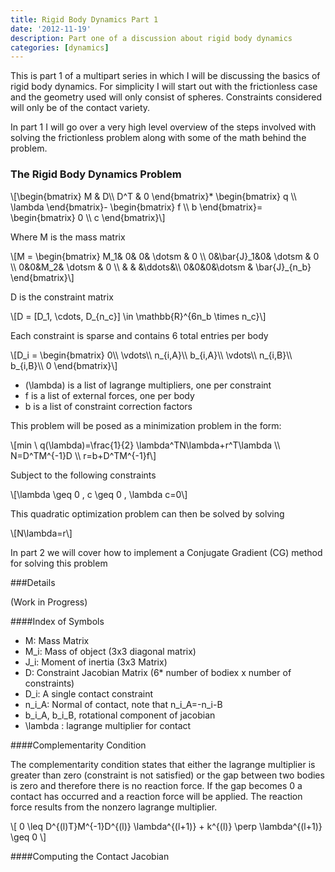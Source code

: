 ```yaml
---
title: Rigid Body Dynamics Part 1
date: '2012-11-19'
description: Part one of a discussion about rigid body dynamics
categories: [dynamics]
---
```



This is part 1 of a multipart series in which I will be discussing the basics of rigid body dynamics. For simplicity I will start out with the frictionless case and the geometry used will only consist of spheres. Constraints considered will only be of the contact variety.

In part 1 I will go over a very high level overview of the steps involved with solving the frictionless problem along with some of the math behind the problem.

### The Rigid Body Dynamics Problem
<div>
\[\begin{bmatrix}
M & D\\ 
D^T & 0
\end{bmatrix}*
\begin{bmatrix}
q \\ 
\lambda 
\end{bmatrix}-
\begin{bmatrix}
f \\ 
b
\end{bmatrix}=
\begin{bmatrix}
0 \\ 
c 
\end{bmatrix}\]
</div>

Where M is the mass matrix

<div>
\[M = \begin{bmatrix}
M_1& 0& 0& \dotsm & 0 \\
0&\bar{J}_1&0& \dotsm & 0 \\
0&0&M_2& \dotsm & 0 \\
& & &\ddots&\\
0&0&0&\dotsm & \bar{J}_{n_b}
\end{bmatrix}\]
</div>

D is the constraint matrix

<div>
\[D = [D_1, \cdots, D_{n_c}] \in \mathbb{R}^{6n_b \times n_c}\]
</div>

Each constraint is sparse and contains 6 total entries per body

<div>
\[D_i =
\begin{bmatrix}
0\\
\vdots\\
n_{i,A}\\
b_{i,A}\\
\vdots\\
n_{i,B}\\
b_{i,B}\\
0
\end{bmatrix}\]

</div>

* <span>\(\lambda\)</span> is a list of lagrange multipliers, one per constraint
* f is a list of external forces, one per body
* b is a list of constraint correction factors

This problem will be posed as a minimization problem in the form:

<div>
\[min \ q(\lambda)=\frac{1}{2} \lambda^TN\lambda+r^T\lambda \\
N=D^TM^{-1}D \\
r=b+D^TM^{-1}f\]
</div>

Subject to the following constraints 

<div>
\[\lambda \geq 0 , c \geq 0 , \lambda c=0\]
</div>

This quadratic optimization problem can then be solved by solving

<div>
\[N\lambda=r\]
</div>

In part 2 we will cover how to implement a Conjugate Gradient (CG) method for solving this problem

###Details

(Work in Progress)

####Index of Symbols


* M: Mass Matrix
* M_i: Mass of object (3x3 diagonal matrix)
* J_i: Moment of inertia (3x3 Matrix)
* D: Constraint Jacobian Matrix (6* number of bodiex x number of constraints)
* D_i: A single contact constraint
* n_i_A: Normal of contact, note that n_i_A=-n_i-B
* b_i_A, b_i_B, rotational component of jacobian
* \lambda : lagrange multiplier for contact


####Complementarity Condition

The complementarity condition states that either the lagrange multiplier is greater than zero (constraint is not satisfied) or the gap between two bodies is zero and therefore there is no reaction force. If the gap becomes 0 a contact has occurred and a reaction force will be applied. The reaction force results from the nonzero lagrange multiplier.

<div>
\[ 0 \leq D^{(l)T}M^{-1}D^{(l)} \lambda^{(l+1)} + k^{(l)} \perp \lambda^{(l+1)} \geq 0 \]
</div>

####Computing the Contact Jacobian






